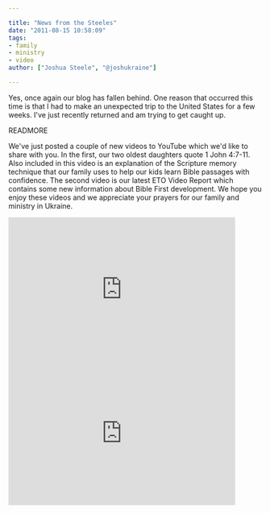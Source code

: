 ```yaml
---

title: "News from the Steeles"
date: "2011-08-15 10:58:09"
tags:
- family
- ministry
- video
author: ["Joshua Steele", "@joshukraine"]

---
```


Yes, once again our blog has fallen behind. One reason that occurred this time is that I had to make an unexpected trip to the United States for a few weeks. I've just recently returned and am trying to get caught up.

READMORE

We've just posted a couple of new videos to YouTube which we'd like to share with you. In the first, our two oldest daughters quote 1 John 4:7-11. Also included in this video is an explanation of the Scripture memory technique that our family uses to help our kids learn Bible passages with confidence. The second video is our latest ETO Video Report which contains some new information about Bible First development. We hope you enjoy these videos and we appreciate your prayers for our family and ministry in Ukraine.

<iframe src="http://www.youtube.com/embed/EAanMSxoUCA" frameborder="0" width="450" height="286"></iframe>

<iframe src="http://www.youtube.com/embed/L-V4f036lxU" frameborder="0" width="450" height="286"></iframe>
